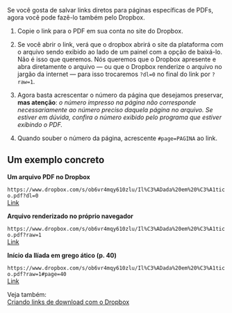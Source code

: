   
Se você gosta de salvar links diretos para páginas específicas de PDFs, agora você pode fazê-lo também pelo Dropbox.  
  
1. Copie o link para o PDF em sua conta no site do Dropbox.  
  
2. Se você abrir o link, verá que o dropbox abrirá o site da plataforma com o arquivo sendo exibido ao lado de um painel com a opção de baixá-lo. Não é isso que queremos. Nós queremos que o Dropbox apresente e abra diretamente o arquivo — ou que o Dropbox renderize o arquivo no jargão da internet —  para isso trocaremos `?dl=0` no final do link por `?raw=1`.  
  
3. Agora basta acrescentar o número da página que desejamos preservar, **mas atenção**: *o número impresso na página não corresponde necessariamente ao número preciso daquela página no arquivo. Se estiver em dúvida, confira o número exibido pelo programa que estiver exibindo o PDF.*  
4. Quando souber o número da página, acrescente `#page=PAGINA` ao link.  
  

## Um exemplo concreto  
  
**Um arquivo PDF no Dropbox**  
  
`https://www.dropbox.com/s/ob6vr4mqy610zlu/Il%C3%ADada%20em%20%C3%A1tico.pdf?dl=0`  
[Link](https://www.dropbox.com/s/ob6vr4mqy610zlu/Il%C3%ADada%20em%20%C3%A1tico.pdf?dl=0)  
  
**Arquivo renderizado no próprio navegador**  
  
`https://www.dropbox.com/s/ob6vr4mqy610zlu/Il%C3%ADada%20em%20%C3%A1tico.pdf?raw=1`  
[Link](https://www.dropbox.com/s/ob6vr4mqy610zlu/Il%C3%ADada%20em%20%C3%A1tico.pdf?raw=1)  
  
**Início da Ilíada em grego ático (p. 40)**  
  
`https://www.dropbox.com/s/ob6vr4mqy610zlu/Il%C3%ADada%20em%20%C3%A1tico.pdf?raw=1#page=40`  
[Link](https://www.dropbox.com/s/ob6vr4mqy610zlu/Il%C3%ADada%20em%20%C3%A1tico.pdf?raw=1#page=40)  
  
  
Veja também:  
[Criando links de download com o Dropbox](Criando%20links%20de%20download%20com%20o%20Dropbox.md)  
  
  

